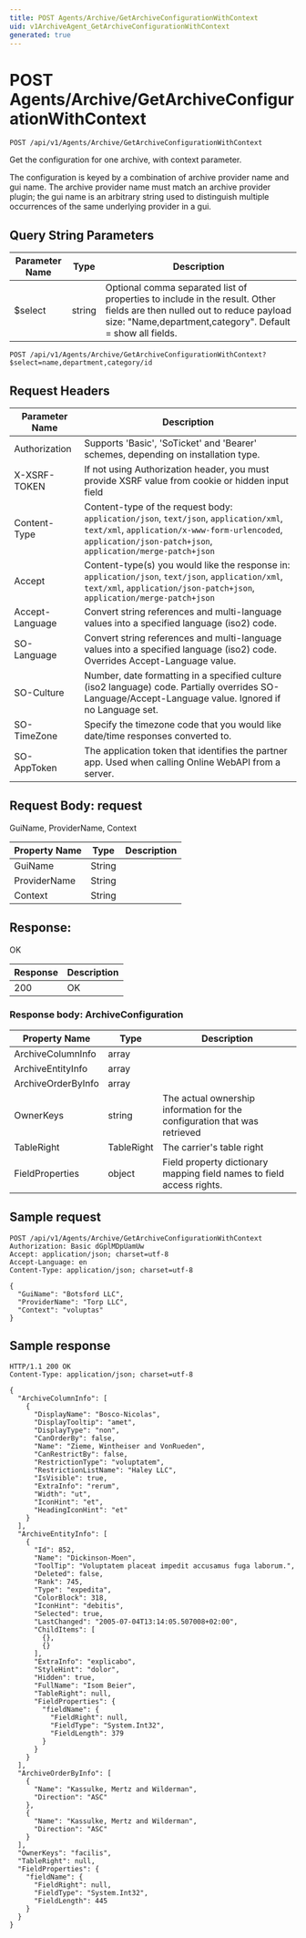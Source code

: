 ```yaml
---
title: POST Agents/Archive/GetArchiveConfigurationWithContext
uid: v1ArchiveAgent_GetArchiveConfigurationWithContext
generated: true
---
```


# POST Agents/Archive/GetArchiveConfigurationWithContext

```http
POST /api/v1/Agents/Archive/GetArchiveConfigurationWithContext
```

Get the configuration for one archive, with context parameter.


The configuration is keyed by a combination of archive provider name and gui name. The archive provider name must match an archive provider plugin; the gui name is an arbitrary string used to distinguish multiple occurrences of the same underlying provider in a gui.






## Query String Parameters

| Parameter Name | Type |  Description |
|----------------|------|--------------|
| $select | string |  Optional comma separated list of properties to include in the result. Other fields are then nulled out to reduce payload size: "Name,department,category". Default = show all fields. |

```http
POST /api/v1/Agents/Archive/GetArchiveConfigurationWithContext?$select=name,department,category/id
```


## Request Headers

| Parameter Name | Description |
|----------------|-------------|
| Authorization  | Supports 'Basic', 'SoTicket' and 'Bearer' schemes, depending on installation type. |
| X-XSRF-TOKEN   | If not using Authorization header, you must provide XSRF value from cookie or hidden input field |
| Content-Type | Content-type of the request body: `application/json`, `text/json`, `application/xml`, `text/xml`, `application/x-www-form-urlencoded`, `application/json-patch+json`, `application/merge-patch+json` |
| Accept         | Content-type(s) you would like the response in: `application/json`, `text/json`, `application/xml`, `text/xml`, `application/json-patch+json`, `application/merge-patch+json` |
| Accept-Language | Convert string references and multi-language values into a specified language (iso2) code. |
| SO-Language | Convert string references and multi-language values into a specified language (iso2) code. Overrides Accept-Language value. |
| SO-Culture | Number, date formatting in a specified culture (iso2 language) code. Partially overrides SO-Language/Accept-Language value. Ignored if no Language set. |
| SO-TimeZone | Specify the timezone code that you would like date/time responses converted to. |
| SO-AppToken | The application token that identifies the partner app. Used when calling Online WebAPI from a server. |

## Request Body: request 

GuiName, ProviderName, Context 

| Property Name | Type |  Description |
|----------------|------|--------------|
| GuiName | String |  |
| ProviderName | String |  |
| Context | String |  |

## Response:

OK

| Response | Description |
|----------------|-------------|
| 200 | OK |

### Response body: ArchiveConfiguration

| Property Name | Type |  Description |
|----------------|------|--------------|
| ArchiveColumnInfo | array |  |
| ArchiveEntityInfo | array |  |
| ArchiveOrderByInfo | array |  |
| OwnerKeys | string | The actual ownership information for the configuration that was retrieved |
| TableRight | TableRight | The carrier's table right |
| FieldProperties | object | Field property dictionary mapping field names to field access rights. |

## Sample request

```http!
POST /api/v1/Agents/Archive/GetArchiveConfigurationWithContext
Authorization: Basic dGplMDpUamUw
Accept: application/json; charset=utf-8
Accept-Language: en
Content-Type: application/json; charset=utf-8

{
  "GuiName": "Botsford LLC",
  "ProviderName": "Torp LLC",
  "Context": "voluptas"
}
```

## Sample response

```http_
HTTP/1.1 200 OK
Content-Type: application/json; charset=utf-8

{
  "ArchiveColumnInfo": [
    {
      "DisplayName": "Bosco-Nicolas",
      "DisplayTooltip": "amet",
      "DisplayType": "non",
      "CanOrderBy": false,
      "Name": "Zieme, Wintheiser and VonRueden",
      "CanRestrictBy": false,
      "RestrictionType": "voluptatem",
      "RestrictionListName": "Haley LLC",
      "IsVisible": true,
      "ExtraInfo": "rerum",
      "Width": "ut",
      "IconHint": "et",
      "HeadingIconHint": "et"
    }
  ],
  "ArchiveEntityInfo": [
    {
      "Id": 852,
      "Name": "Dickinson-Moen",
      "ToolTip": "Voluptatem placeat impedit accusamus fuga laborum.",
      "Deleted": false,
      "Rank": 745,
      "Type": "expedita",
      "ColorBlock": 318,
      "IconHint": "debitis",
      "Selected": true,
      "LastChanged": "2005-07-04T13:14:05.507008+02:00",
      "ChildItems": [
        {},
        {}
      ],
      "ExtraInfo": "explicabo",
      "StyleHint": "dolor",
      "Hidden": true,
      "FullName": "Isom Beier",
      "TableRight": null,
      "FieldProperties": {
        "fieldName": {
          "FieldRight": null,
          "FieldType": "System.Int32",
          "FieldLength": 379
        }
      }
    }
  ],
  "ArchiveOrderByInfo": [
    {
      "Name": "Kassulke, Mertz and Wilderman",
      "Direction": "ASC"
    },
    {
      "Name": "Kassulke, Mertz and Wilderman",
      "Direction": "ASC"
    }
  ],
  "OwnerKeys": "facilis",
  "TableRight": null,
  "FieldProperties": {
    "fieldName": {
      "FieldRight": null,
      "FieldType": "System.Int32",
      "FieldLength": 445
    }
  }
}
```